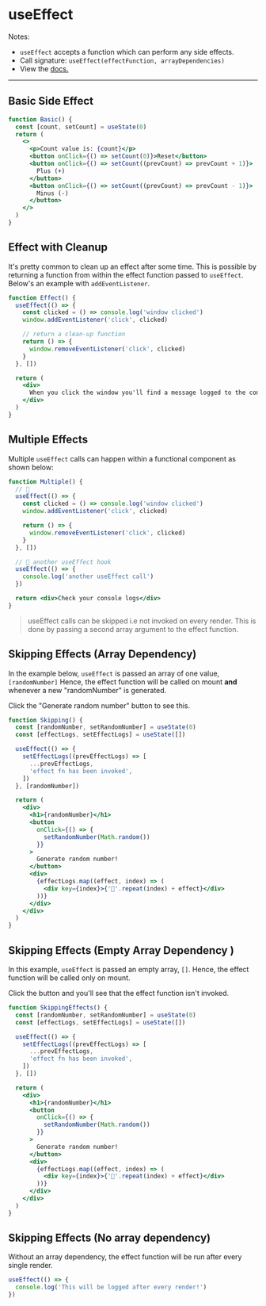 # useEffect

Notes:

- `useEffect` accepts a function which can perform any side effects.
- Call signature: `useEffect(effectFunction, arrayDependencies)`
- View the [docs.](https://reactjs.org/docs/hooks-reference.html#useeffect)

---

## Basic Side Effect

```jsx live
function Basic() {
  const [count, setCount] = useState(0)
  return (
    <>
      <p>Count value is: {count}</p>
      <button onClick={() => setCount(0)}>Reset</button>
      <button onClick={() => setCount((prevCount) => prevCount + 1)}>
        Plus (+)
      </button>
      <button onClick={() => setCount((prevCount) => prevCount - 1)}>
        Minus (-)
      </button>
    </>
  )
}
```

## Effect with Cleanup

It's pretty common to clean up an effect after some time. This is possible by returning a function from within the effect function passed to `useEffect`.
Below's an example with `addEventListener`.

```jsx live
function Effect() {
  useEffect(() => {
    const clicked = () => console.log('window clicked')
    window.addEventListener('click', clicked)

    // return a clean-up function
    return () => {
      window.removeEventListener('click', clicked)
    }
  }, [])

  return (
    <div>
      When you click the window you'll find a message logged to the console
    </div>
  )
}
```

## Multiple Effects

Multiple `useEffect` calls can happen within a functional component as shown below:

```jsx live
function Multiple() {
  // 🍟
  useEffect(() => {
    const clicked = () => console.log('window clicked')
    window.addEventListener('click', clicked)

    return () => {
      window.removeEventListener('click', clicked)
    }
  }, [])

  // 🍟 another useEffect hook
  useEffect(() => {
    console.log('another useEffect call')
  })

  return <div>Check your console logs</div>
}
```

> useEffect calls can be skipped i.e not invoked on every render.
> This is done by passing a second array argument to the effect function.

## Skipping Effects (Array Dependency)

In the example below, `useEffect` is passed an array of one value, `[randomNumber]`
Hence, the effect function will be called on mount **and** whenever a new "randomNumber" is generated.

Click the "Generate random number" button to see this.

```jsx live
function Skipping() {
  const [randomNumber, setRandomNumber] = useState(0)
  const [effectLogs, setEffectLogs] = useState([])

  useEffect(() => {
    setEffectLogs((prevEffectLogs) => [
      ...prevEffectLogs,
      'effect fn has been invoked',
    ])
  }, [randomNumber])

  return (
    <div>
      <h1>{randomNumber}</h1>
      <button
        onClick={() => {
          setRandomNumber(Math.random())
        }}
      >
        Generate random number!
      </button>
      <div>
        {effectLogs.map((effect, index) => (
          <div key={index}>{'🍔'.repeat(index) + effect}</div>
        ))}
      </div>
    </div>
  )
}
```

## Skipping Effects (Empty Array Dependency )

In this example, `useEffect` is passed an empty array, `[]`.
Hence, the effect function will be called only on mount.

Click the button and you'll see that the effect function isn't invoked.

```jsx live
function SkippingEffects() {
  const [randomNumber, setRandomNumber] = useState(0)
  const [effectLogs, setEffectLogs] = useState([])

  useEffect(() => {
    setEffectLogs((prevEffectLogs) => [
      ...prevEffectLogs,
      'effect fn has been invoked',
    ])
  }, [])

  return (
    <div>
      <h1>{randomNumber}</h1>
      <button
        onClick={() => {
          setRandomNumber(Math.random())
        }}
      >
        Generate random number!
      </button>
      <div>
        {effectLogs.map((effect, index) => (
          <div key={index}>{'🍔'.repeat(index) + effect}</div>
        ))}
      </div>
    </div>
  )
}
```

## Skipping Effects (No array dependency)

Without an array dependency, the effect function will be run after every single render.

```jsx
useEffect(() => {
  console.log('This will be logged after every render!')
})
```
